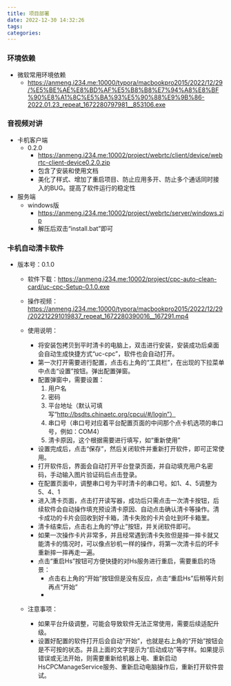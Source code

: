 ```yaml
---
title: 项目部署
date: 2022-12-30 14:32:26
tags:
categories:
---
```


### 环境依赖

* 微软常用环境依赖
  * https://anmeng.i234.me:10000/typora/macbookpro2015/2022/12/29/%E5%BE%AE%E8%BD%AF%E5%B8%B8%E7%94%A8%E8%BF%90%E8%A1%8C%E5%BA%93%E5%90%88%E9%9B%86-2022.01.23_repeat_1672280797981__853106.exe



### 音视频对讲

* 卡机客户端
  * 0.2.0
    * https://anmeng.i234.me:10002/project/webrtc/client/device/webrtc-client-device0.2.0.zip
    * 包含了安装和使用文档
    * 美化了样式、增加了重启项目、防止应用多开、防止多个通话同时接入的BUG。提高了软件运行的稳定性
* 服务端
  * windows版
    * https://anmeng.i234.me:10002/project/webrtc/server/windows.zip
    * 解压后双击“install.bat”即可



### 卡机自动清卡软件

* 版本号：0.1.0

  * 软件下载：https://anmeng.i234.me:10002/project/cpc-auto-clean-card/uc-cpc-Setup-0.1.0.exe

  * 操作视频：https://anmeng.i234.me:10000/typora/macbookpro2015/2022/12/29/202212291019837_repeat_1672280390016__167291.mp4
  * 使用说明：
    * 将安装包拷贝到平时清卡的电脑上，双击进行安装，安装成功后桌面会自动生成快捷方式“uc-cpc”，软件也会自动打开。
    * 第一次打开需要进行配置，点击右上角的“工具栏”，在出现的下拉菜单中点击“设置”按钮。弹出配置弹窗。
    * 配置弹窗中，需要设置：
      1. 用户名
      2. 密码
      3. 平台地址（默认可填写“http://bsdts.chinaetc.org/cpcui/#/login”）
      4. 串口号（串口号对应着平台配置页面的中间那个点卡机选项的串口号，例如：COM4）
      5. 清卡原因，这个根据需要进行填写，如“重新使用”
    * 设置完成后，点击“保存”，然后关闭软件并重新打开软件，即可正常使用。
    * 打开软件后，界面会自动打开平台登录页面，并自动填充用户名密码，手动输入图片验证码后点击登录。
    * 在配置页面中，调整串口号为平时清卡的串口号。如1、4、5调整为5、4、1
    * 进入清卡页面，点击打开读写器，成功后只需点击一次清卡按钮，后续软件会自动操作填充预设清卡原因、自动点击确认清卡等操作。清卡成功的卡片会回收到好卡箱，清卡失败的卡片会吐到坏卡箱里。
    * 清卡结束后，点击右上角的“停止”按钮，并关闭软件即可。
    * 如果一次操作卡片非常多，并且经常遇到清卡失败但是摔一摔卡就又能清卡的情况时，可以像点钞机一样的操作，将第一次清卡后的坏卡重新摔一摔再走一遍。
    * 点击“重启Hs”按钮可方便快捷的对Hs服务进行重启，需要重启的场景：
      * 点击右上角的“开始”按钮但是没有反应，点击“重启Hs”后稍等片刻再点“开始”
      * 
  * 注意事项：
    * 如果平台升级调整，可能会导致软件无法正常使用，需要后续适配升级。
    * 设置好配置的软件打开后会自动“开始”，也就是右上角的“开始”按钮会是不可按的状态。并且上面的文字提示为“启动成功”等字样。如果提示错误或无法开始，则需要重新给机器上电、重新启动HsCPCManageService服务、重新启动电脑操作后，重新打开软件尝试。
